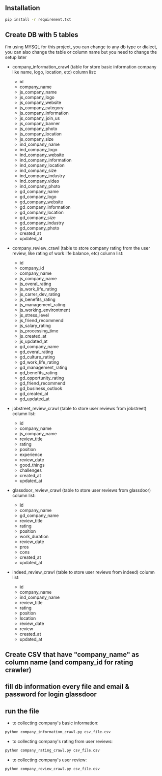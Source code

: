## Installation

```bash
pip install -r requirement.txt
```

## Create DB with 5 tables

i'm using MYSQL for this project, you can change to any db type or dialect, you can also change the table or column name but you need to change the setup later

- company_information_crawl (table for store basic information company like name, logo, location, etc)
    column list:
    - id
    - company_name
    - js_company_name
    - js_company_logo
    - js_company_website
    - js_company_category
    - js_company_information
    - js_company_join_us
    - js_company_banner
    - js_company_photo
    - js_company_location
    - js_company_size
    - ind_company_name
    - ind_company_logo
    - ind_company_website
    - ind_company_information
    - ind_company_location
    - ind_company_size
    - ind_company_industry
    - ind_company_video
    - ind_company_photo
    - gd_company_name
    - gd_company_logo
    - gd_company_website
    - gd_company_information
    - gd_company_location
    - gd_company_size
    - gd_company_industry
    - gd_company_photo
    - created_at
    - updated_at

- company_review_crawl (table to store company rating from the user review, like rating of work life balance, etc)
    column list:
    - id
    - company_id
    - company_name
    - js_company_name
    - js_overal_rating
    - js_work_life_rating
    - js_carrer_dev_rating
    - js_benefits_rating
    - js_management_rating
    - js_working_environtment
    - js_stress_level
    - js_friend_recommend
    - js_salary_rating
    - js_processing_time
    - js_created_at
    - js_updated_at
    - gd_company_name
    - gd_overal_rating
    - gd_culture_rating
    - gd_work_life_rating
    - gd_management_rating
    - gd_benefits_rating
    - gd_opportunity_rating
    - gd_friend_recommend
    - gd_business_outlook
    - gd_created_at
    - gd_updated_at

- jobstreet_review_crawl (table to store user reviews from jobstreet)
    column list:
    - id
    - company_name
    - js_company_name
    - review_title
    - rating
    - position
    - experience
    - review_date
    - good_things
    - challenges
    - created_at
    - updated_at

- glassdoor_review_crawl (table to store user reviews from glassdoor)
    column list:
    - id
    - company_name
    - gd_company_name
    - review_title
    - rating
    - position
    - work_duration
    - review_date
    - pros
    - cons
    - created_at
    - updated_at

- indeed_review_crawl (table to store user reviews from indeed)
    column list:
    - id
    - company_name
    - ind_company_name
    - review_title
    - rating
    - position
    - location
    - review_date
    - review
    - created_at
    - updated_at

## Create CSV that have "company_name" as column name (and company_id for rating crawler)

## fill db information every file and email & password for login glassdoor

## run the file

- to collecting company's basic information:
```bash
python company_information_crawl.py csv_file.csv
```

- to collecting company's rating from user reviews:
```bash
python company_rating_crawl.py csv_file.csv
```

- to collecting company's user review:
```bash
python company_review_crawl.py csv_file.csv
```